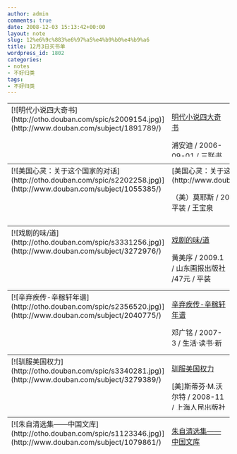```yaml
---
author: admin
comments: true
date: 2008-12-03 15:13:42+00:00
layout: note
slug: 12%e6%9c%883%e6%97%a5%e4%b9%b0%e4%b9%a6
title: 12月3日买书单
wordpress_id: 1802
categories:
- notes
- 不好归类
tags:
- 不好归类
---
```


<table width="687" style="height: 122px;" border="0" >
<tbody >
<tr >

<td width="100" valign="top" >[![明代小说四大奇书](http://otho.douban.com/spic/s2009154.jpg)](http://www.douban.com/subject/1891789/)
</td>

<td valign="top" >


[明代小说四大奇书](http://www.douban.com/subject/1891789/)




浦安迪 / 2006-09-01 / 三联书店 / 28.8 / 平装 / 沈亨寿


[](http://www.douban.com/collection/1038079/update?add=1891789)[
](http://www.douban.com/doulist/194674/?delete=1891789&ck=oPto)
</td>
</tr>
</tbody></table>
<table width="687" style="height: 125px;" border="0" >
<tbody >
<tr >

<td width="100" valign="top" >[![美国心灵：关于这个国家的对话](http://otho.douban.com/spic/s2202258.jpg)](http://www.douban.com/subject/1055385/)
</td>

<td valign="top" >[美国心灵：关于这个国家的对话](http://www.douban.com/subject/1055385/)

（美）莫耶斯 / 2004-06 / 三联书店 / 45.0 / 平装 / 王宝泉
</td>
</tr>
</tbody></table>
<table width="687" style="height: 130px;" border="0" >
<tbody >
<tr >

<td width="100" valign="top" >[![戏剧的味/道](http://otho.douban.com/spic/s3331256.jpg)](http://www.douban.com/subject/3272976/)
</td>

<td valign="top" >


[戏剧的味/道](http://www.douban.com/subject/3272976/)




黄美序 / 2009.1 / 山东画报出版社 /47元 / 平装


[](http://www.douban.com/wish/1038079/update?add=3272976)[
](http://www.douban.com/doulist/194674/?delete=3272976&ck=oPto)
</td>
</tr>
</tbody></table>
<table width="687" style="height: 130px;" border="0" >
<tbody >
<tr >

<td width="100" valign="top" >[![辛弃疾传-辛稼轩年谱](http://otho.douban.com/spic/s2356520.jpg)](http://www.douban.com/subject/2040775/)
</td>

<td valign="top" >


[辛弃疾传-辛稼轩年谱](http://www.douban.com/subject/2040775/)




邓广铭 / 2007-3 / 生活·读书·新知三联书店 / 20.0 / 平装


[](http://www.douban.com/wish/1038079/update?add=2040775)[
](http://www.douban.com/doulist/194674/?delete=2040775&ck=oPto)
</td>
</tr>
</tbody></table>
<table width="687" style="height: 126px;" border="0" >
<tbody >
<tr >

<td width="100" valign="top" >[![驯服美国权力](http://otho.douban.com/spic/s3340281.jpg)](http://www.douban.com/subject/3279389/)
</td>

<td valign="top" >


[驯服美国权力](http://www.douban.com/subject/3279389/)


[美]斯蒂芬·M.沃尔特 / 2008-11 / 上海人民出版社 / 
对美国首要地位的全球回应 / 28.00 / 平装 / 郭胜 / 王颖[](http://www.douban.com/wish/1038079/update?add=3279389)[
](http://www.douban.com/doulist/194674/?delete=3279389&ck=oPto)
</td>
</tr>
</tbody></table>
<table width="687" style="height: 82px;" border="0" >
<tbody >
<tr >

<td width="100" valign="top" >[![朱自清选集――中国文库](http://otho.douban.com/spic/s1123346.jpg)](http://www.douban.com/subject/1079861/)
</td>

<td valign="top" >


[朱自清选集――中国文库](http://www.douban.com/subject/1079861/)




朱自清 / 2004-3-1 / 人民文学出版社 / 13.0 / 平装


[](http://www.douban.com/wish/1038079/update?add=1079861)[
](http://www.douban.com/doulist/194674/?delete=1079861&ck=oPto)
</td>
</tr>
</tbody></table>
